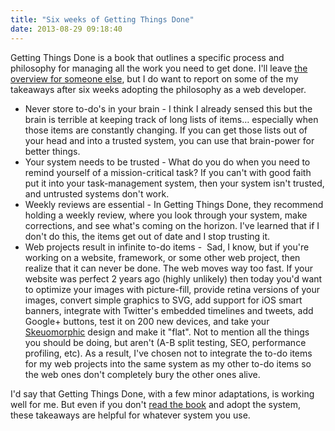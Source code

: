 ```yaml
---
title: "Six weeks of Getting Things Done"
date: 2013-08-29 09:18:40
---
```


Getting Things Done is a book that outlines a specific process and philosophy for managing all the work you need to get done. I'll leave <a href="http://www.wikisummaries.org/Getting_Things_Done:_The_Art_of_Stress-Free_Productivity">the overview for someone else</a>, but I do want to report on some of the my takeaways after six weeks adopting the philosophy as a web developer.

* Never store to-do's in your brain - I think I already sensed this but the brain is terrible at keeping track of long lists of items… especially when those items are constantly changing. If you can get those lists out of your head and into a trusted system, you can use that brain-power for better things. 
* Your system needs to be trusted - What do you do when you need to remind yourself of a mission-critical task? If you can't with good faith put it into your task-management system, then your system isn't trusted, and untrusted systems don't work.
* Weekly reviews are essential - In Getting Things Done, they recommend holding a weekly review, where you look through your system, make corrections, and see what's coming on the horizon. I've learned that if I don't do this, the items get out of date and I stop trusting it.
* Web projects result in infinite to-do items -  Sad, I know, but if you're working on a website, framework, or some other web project, then realize that it can never be done. The web moves way too fast. If your website was perfect 2 years ago (highly unlikely) then today you'd want to optimize your images with picture-fill, provide retina versions of your images, convert simple graphics to SVG, add support for iOS smart banners, integrate with Twitter's embedded timelines and tweets, add Google+ buttons, test it on 200 new devices, and take your <a href="http://www.bbc.co.uk/news/magazine-22840833">Skeuomorphic</a> design and make it "flat". Not to mention all the things you should be doing, but aren't (A-B split testing, SEO, performance profiling, etc). As a result, I've chosen not to integrate the to-do items for my web projects into the same system as my other to-do items so the web ones don't completely bury the other ones alive.

I'd say that Getting Things Done, with a few minor adaptations, is working well for me. But even if you don't <a href="{{site.url}}/books#node-247">read the book</a> and adopt the system, these takeaways are helpful for whatever system you use.
